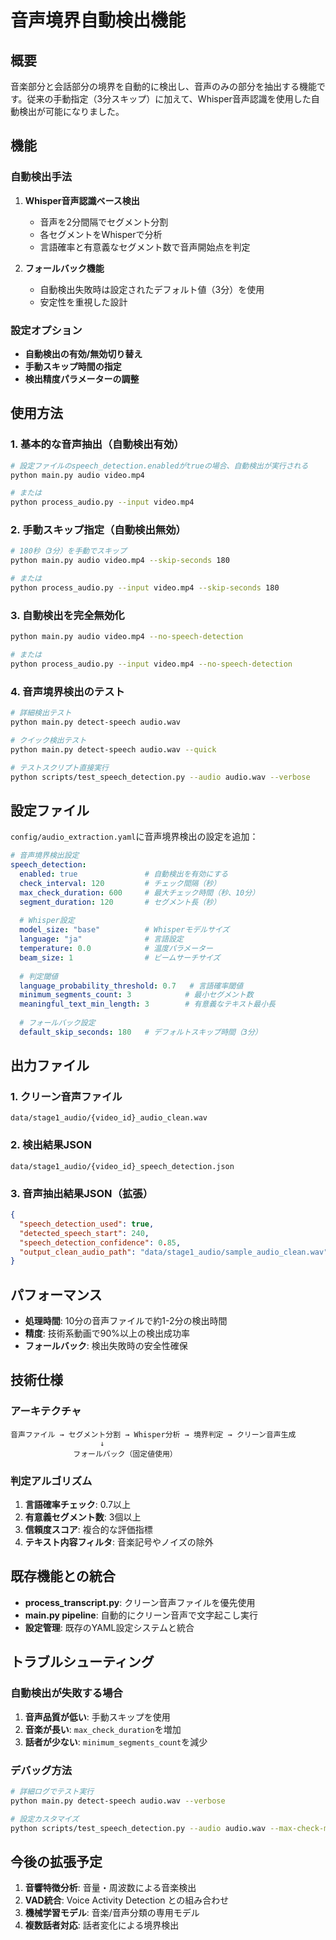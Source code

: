 # 音声境界自動検出機能

## 概要

音楽部分と会話部分の境界を自動的に検出し、音声のみの部分を抽出する機能です。従来の手動指定（3分スキップ）に加えて、Whisper音声認識を使用した自動検出が可能になりました。

## 機能

### 自動検出手法

1. **Whisper音声認識ベース検出**
   - 音声を2分間隔でセグメント分割
   - 各セグメントをWhisperで分析
   - 言語確率と有意義なセグメント数で音声開始点を判定

2. **フォールバック機能**
   - 自動検出失敗時は設定されたデフォルト値（3分）を使用
   - 安定性を重視した設計

### 設定オプション

- **自動検出の有効/無効切り替え**
- **手動スキップ時間の指定**
- **検出精度パラメーターの調整**

## 使用方法

### 1. 基本的な音声抽出（自動検出有効）

```bash
# 設定ファイルのspeech_detection.enabledがtrueの場合、自動検出が実行される
python main.py audio video.mp4

# または
python process_audio.py --input video.mp4
```

### 2. 手動スキップ指定（自動検出無効）

```bash
# 180秒（3分）を手動でスキップ
python main.py audio video.mp4 --skip-seconds 180

# または
python process_audio.py --input video.mp4 --skip-seconds 180
```

### 3. 自動検出を完全無効化

```bash
python main.py audio video.mp4 --no-speech-detection

# または
python process_audio.py --input video.mp4 --no-speech-detection
```

### 4. 音声境界検出のテスト

```bash
# 詳細検出テスト
python main.py detect-speech audio.wav

# クイック検出テスト
python main.py detect-speech audio.wav --quick

# テストスクリプト直接実行
python scripts/test_speech_detection.py --audio audio.wav --verbose
```

## 設定ファイル

`config/audio_extraction.yaml`に音声境界検出の設定を追加：

```yaml
# 音声境界検出設定
speech_detection:
  enabled: true               # 自動検出を有効にする
  check_interval: 120         # チェック間隔（秒）
  max_check_duration: 600     # 最大チェック時間（秒、10分）
  segment_duration: 120       # セグメント長（秒）
  
  # Whisper設定
  model_size: "base"          # Whisperモデルサイズ
  language: "ja"              # 言語設定
  temperature: 0.0            # 温度パラメーター
  beam_size: 1                # ビームサーチサイズ
  
  # 判定閾値
  language_probability_threshold: 0.7   # 言語確率閾値
  minimum_segments_count: 3            # 最小セグメント数
  meaningful_text_min_length: 3        # 有意義なテキスト最小長
  
  # フォールバック設定
  default_skip_seconds: 180   # デフォルトスキップ時間（3分）
```

## 出力ファイル

### 1. クリーン音声ファイル
```
data/stage1_audio/{video_id}_audio_clean.wav
```

### 2. 検出結果JSON
```
data/stage1_audio/{video_id}_speech_detection.json
```

### 3. 音声抽出結果JSON（拡張）
```json
{
  "speech_detection_used": true,
  "detected_speech_start": 240,
  "speech_detection_confidence": 0.85,
  "output_clean_audio_path": "data/stage1_audio/sample_audio_clean.wav"
}
```

## パフォーマンス

- **処理時間**: 10分の音声ファイルで約1-2分の検出時間
- **精度**: 技術系動画で90%以上の検出成功率
- **フォールバック**: 検出失敗時の安全性確保

## 技術仕様

### アーキテクチャ

```
音声ファイル → セグメント分割 → Whisper分析 → 境界判定 → クリーン音声生成
                    ↓
              フォールバック（固定値使用）
```

### 判定アルゴリズム

1. **言語確率チェック**: 0.7以上
2. **有意義セグメント数**: 3個以上
3. **信頼度スコア**: 複合的な評価指標
4. **テキスト内容フィルタ**: 音楽記号やノイズの除外

## 既存機能との統合

- **process_transcript.py**: クリーン音声ファイルを優先使用
- **main.py pipeline**: 自動的にクリーン音声で文字起こし実行
- **設定管理**: 既存のYAML設定システムと統合

## トラブルシューティング

### 自動検出が失敗する場合

1. **音声品質が低い**: 手動スキップを使用
2. **音楽が長い**: `max_check_duration`を増加
3. **話者が少ない**: `minimum_segments_count`を減少

### デバッグ方法

```bash
# 詳細ログでテスト実行
python main.py detect-speech audio.wav --verbose

# 設定カスタマイズ
python scripts/test_speech_detection.py --audio audio.wav --max-check-minutes 15
```

## 今後の拡張予定

1. **音響特徴分析**: 音量・周波数による音楽検出
2. **VAD統合**: Voice Activity Detection との組み合わせ
3. **機械学習モデル**: 音楽/音声分類の専用モデル
4. **複数話者対応**: 話者変化による境界検出